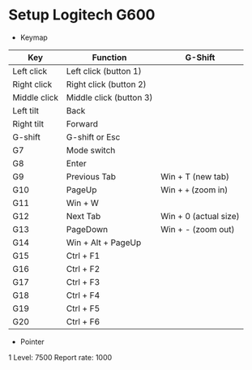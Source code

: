 Setup Logitech G600
====

- Keymap

|Key|Function|G-Shift|
|---|---|---|
|Left click|Left click (button 1)||
|Right click|Right click (button 2)||
|Middle click|Middle click (button 3)||
|Left tilt|Back||
|Right tilt|Forward||
|G-shift|G-shift or Esc||
|G7 |Mode switch||
|G8 |Enter||
|G9 |Previous Tab|Win + T (new tab)|
|G10|PageUp|Win + `+` (zoom in)|
|G11|Win + W||
|G12|Next Tab|Win + 0 (actual size)|
|G13|PageDown|Win + - (zoom out)|
|G14|Win + Alt + PageUp||
|G15|Ctrl + F1||
|G16|Ctrl + F2||
|G17|Ctrl + F3||
|G18|Ctrl + F4||
|G19|Ctrl + F5||
|G20|Ctrl + F6||

- Pointer

1 Level: 7500
Report rate: 1000
